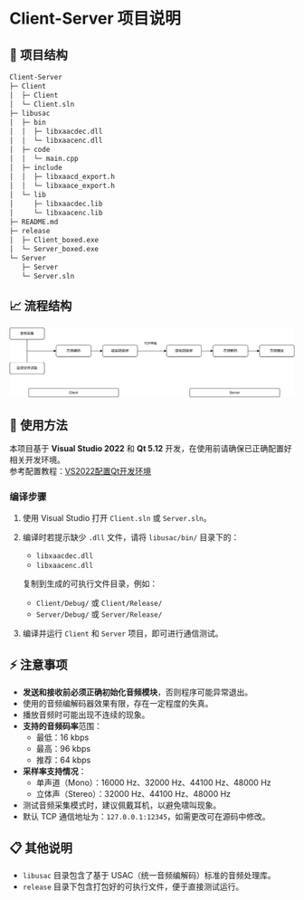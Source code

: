 
# Client-Server 项目说明

## 📁 项目结构

```
Client-Server
├─ Client
│  ├─ Client
│  └─ Client.sln
├─ libusac
│  ├─ bin
│  │  ├─ libxaacdec.dll
│  │  └─ libxaacenc.dll
│  ├─ code
│  │  └─ main.cpp
│  ├─ include
│  │  ├─ libxaacd_export.h
│  │  └─ libxaace_export.h
│  └─ lib
│     ├─ libxaacdec.lib
│     └─ libxaacenc.lib
├─ README.md
├─ release
│  ├─ Client_boxed.exe
│  └─ Server_boxed.exe
└─ Server
   ├─ Server
   └─ Server.sln
```
## 📈 流程结构

![流程图](https://raw.githubusercontent.com/xdzqyyds/draw.io/main/client-server.svg)

## 🚀 使用方法

本项目基于 **Visual Studio 2022** 和 **Qt 5.12** 开发，在使用前请确保已正确配置好相关开发环境。  
参考配置教程：[VS2022配置Qt开发环境](https://blog.csdn.net/MelyLenient/article/details/123854069)

### 编译步骤

1. 使用 Visual Studio 打开 `Client.sln` 或 `Server.sln`。
2. 编译时若提示缺少 `.dll` 文件，请将 `libusac/bin/` 目录下的：
   - `libxaacdec.dll`
   - `libxaacenc.dll`
   
   复制到生成的可执行文件目录，例如：
   - `Client/Debug/` 或 `Client/Release/`
   - `Server/Debug/` 或 `Server/Release/`

3. 编译并运行 `Client` 和 `Server` 项目，即可进行通信测试。

## ⚡ 注意事项

- **发送和接收前必须正确初始化音频模块**，否则程序可能异常退出。
- 使用的音频编解码器效果有限，存在一定程度的失真。
- 播放音频时可能出现不连续的现象。
- **支持的音频码率**范围：
  - 最低：16 kbps
  - 最高：96 kbps
  - 推荐：64 kbps
- **采样率支持情况**：
  - 单声道（Mono）：16000 Hz、32000 Hz、44100 Hz、48000 Hz
  - 立体声（Stereo）：32000 Hz、44100 Hz、48000 Hz
- 测试音频采集模式时，建议佩戴耳机，以避免啸叫现象。
- 默认 TCP 通信地址为：`127.0.0.1:12345`，如需更改可在源码中修改。

## 📋 其他说明

- `libusac` 目录包含了基于 USAC（统一音频编解码）标准的音频处理库。
- `release` 目录下包含打包好的可执行文件，便于直接测试运行。


